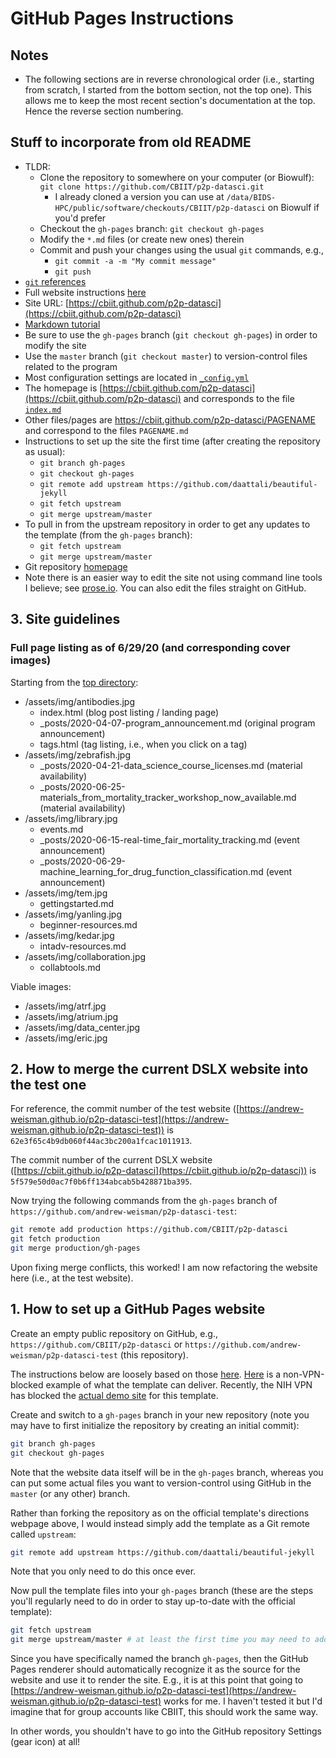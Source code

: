 # GitHub Pages Instructions

## Notes

* The following sections are in reverse chronological order (i.e., starting from scratch, I started from the bottom section, not the top one). This allows me to keep the most recent section's documentation at the top. Hence the reverse section numbering.

## Stuff to incorporate from old README

* TLDR:
  * Clone the repository to somewhere on your computer (or Biowulf): `git clone https://github.com/CBIIT/p2p-datasci.git`
    * I already cloned a version you can use at `/data/BIDS-HPC/public/software/checkouts/CBIIT/p2p-datasci` on Biowulf if you'd prefer
  * Checkout the `gh-pages` branch: `git checkout gh-pages`
  * Modify the `*.md` files (or create new ones) therein
  * Commit and push your changes using the usual `git` commands, e.g.,
    * `git commit -a -m "My commit message"`
    * `git push`
* [`git` references](https://try.github.io)
* Full website instructions [here](https://github.com/daattali/beautiful-jekyll)
* Site URL: [https://cbiit.github.com/p2p-datasci](https://cbiit.github.com/p2p-datasci)
* [Markdown tutorial](https://markdowntutorial.com)
* Be sure to use the `gh-pages` branch (`git checkout gh-pages`) in order to modify the site
* Use the `master` branch (`git checkout master`) to version-control files related to the program
* Most configuration settings are located in [`_config.yml`](https://github.com/CBIIT/p2p-datasci/blob/gh-pages/_config.yml)
* The homepage is [https://cbiit.github.com/p2p-datasci](https://cbiit.github.com/p2p-datasci) and corresponds to the file [`index.md`](https://github.com/CBIIT/p2p-datasci/blob/gh-pages/index.md)
* Other files/pages are https://cbiit.github.com/p2p-datasci/PAGENAME and correspond to the files `PAGENAME.md`
* Instructions to set up the site the first time (after creating the repository as usual):
  * `git branch gh-pages`
  * `git checkout gh-pages`
  * `git remote add upstream https://github.com/daattali/beautiful-jekyll`
  * `git fetch upstream`
  * `git merge upstream/master`
* To pull in from the upstream repository in order to get any updates to the template (from the `gh-pages` branch):
  * `git fetch upstream`
  * `git merge upstream/master`
* Git repository [homepage](https://github.com/CBIIT/p2p-datasci)
* Note there is an easier way to edit the site not using command line tools I believe; see [prose.io](https://prose.io). You can also edit the files straight on GitHub.

## 3. Site guidelines

### Full page listing as of 6/29/20 (and corresponding cover images)

Starting from the [top directory](https://github.com/CBIIT/p2p-datasci/tree/gh-pages):

* /assets/img/antibodies.jpg
  * index.html (blog post listing / landing page)
  * _posts/2020-04-07-program_announcement.md (original program announcement)
  * tags.html (tag listing, i.e., when you click on a tag)
* /assets/img/zebrafish.jpg
  * _posts/2020-04-21-data_science_course_licenses.md (material availability)
  * _posts/2020-06-25-materials_from_mortality_tracker_workshop_now_available.md (material availability)
* /assets/img/library.jpg
  * events.md
  * _posts/2020-06-15-real-time_fair_mortality_tracking.md (event announcement)
  * _posts/2020-06-29-machine_learning_for_drug_function_classification.md (event announcement)
* /assets/img/tem.jpg
  * gettingstarted.md
* /assets/img/yanling.jpg
  * beginner-resources.md
* /assets/img/kedar.jpg
  * intadv-resources.md
* /assets/img/collaboration.jpg
  * collabtools.md

Viable images:

* /assets/img/atrf.jpg
* /assets/img/atrium.jpg
* /assets/img/data_center.jpg
* /assets/img/eric.jpg

## 2. How to merge the current DSLX website into the test one

For reference, the commit number of the test website ([https://andrew-weisman.github.io/p2p-datasci-test](https://andrew-weisman.github.io/p2p-datasci-test)) is `62e3f65c4b9db060f44ac3bc200a1fcac1011913`.

The commit number of the current DSLX website ([https://cbiit.github.io/p2p-datasci](https://cbiit.github.io/p2p-datasci)) is `5f579e50d0ac7f0b6ff134abcab5b428871ba395`.

Now trying the following commands from the `gh-pages` branch of `https://github.com/andrew-weisman/p2p-datasci-test`:

```bash
git remote add production https://github.com/CBIIT/p2p-datasci
git fetch production
git merge production/gh-pages
```

Upon fixing merge conflicts, this worked! I am now refactoring the website here (i.e., at the test website).

## 1. How to set up a GitHub Pages website

Create an empty public repository on GitHub, e.g., `https://github.com/CBIIT/p2p-datasci` or `https://github.com/andrew-weisman/p2p-datasci-test` (this repository).

The instructions below are loosely based on those [here](https://github.com/daattali/beautiful-jekyll). [Here](https://deanattali.com) is a non-VPN-blocked example of what the template can deliver. Recently, the NIH VPN has blocked the [actual demo site](https://beautifuljekyll.com) for this template.

Create and switch to a `gh-pages` branch in your new repository (note you may have to first initialize the repository by creating an initial commit):

```bash
git branch gh-pages
git checkout gh-pages
```

Note that the website data itself will be in the `gh-pages` branch, whereas you can put some actual files you want to version-control using GitHub in the `master` (or any other) branch.

Rather than forking the repository as on the official template's directions webpage above, I would instead simply add the template as a Git remote called `upstream`:

```bash
git remote add upstream https://github.com/daattali/beautiful-jekyll
```

Note that you only need to do this once ever.

Now pull the template files into your `gh-pages` branch (these are the steps you'll regularly need to do in order to stay up-to-date with the official template):

```bash
git fetch upstream
git merge upstream/master # at least the first time you may need to add the "--allow-unrelated-histories" option if you get the error "fatal: refusing to merge unrelated histories"
```

Since you have specifically named the branch `gh-pages`, then the GitHub Pages renderer should automatically recognize it as the source for the website and use it to render the site. E.g., it is at this point that going to [https://andrew-weisman.github.io/p2p-datasci-test](https://andrew-weisman.github.io/p2p-datasci-test) works for me. I haven't tested it but I'd imagine that for group accounts like CBIIT, this should work the same way.

In other words, you shouldn't have to go into the GitHub repository Settings (gear icon) at all!
